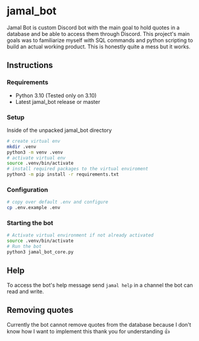 # jamal_bot

Jamal Bot is custom Discord bot with the main goal to hold quotes in a database and be able to access them through Discord. This project's main goals was to familiarize myself with SQL commands and python scripting to build an actual working product. This is honestly quite a mess but it works.

## Instructions

### Requirements

- Python 3.10 (Tested only on 3.10)
- Latest jamal_bot release or master

### Setup

Inside of the unpacked jamal_bot directory

```sh
# create virtual env
mkdir .venv
python3 -m venv .venv
# activate virtual env
source .venv/bin/activate
# install required packages to the virtual enviroment
python3 -m pip install -r requirements.txt
```

### Configuration

```sh
# copy over default .env and configure
cp .env.example .env
```

### Starting the bot

```sh
# Activate virtual environment if not already activated
source .venv/bin/activate
# Run the bot
python3 jamal_bot_core.py
```

## Help

To access the bot's help message send `jamal help` in a channel the bot can read and write.

## Removing quotes

Currently the bot cannot remove quotes from the database because I don't know how I want to implement this thank you for understanding 👍
